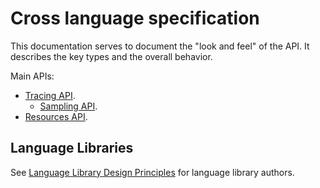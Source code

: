 # Cross language specification

This documentation serves to document the "look and feel" of the API. It
describes the key types and the overall behavior.

Main APIs:

- [Tracing API](tracing-api.md).
  - [Sampling API](sampling-api.md).
- [Resources API](resources-api.md).

## Language Libraries

See [Language Library Design Principles](library-guidelines.md) for language library authors.
